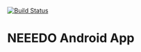 [![Build Status](https://travis-ci.org/HTW-Projekt-2014-Commercetools/neeedo-android.svg?branch=master)](https://travis-ci.org/HTW-Projekt-2014-Commercetools/neeedo-android)

NEEEDO Android App
==================
